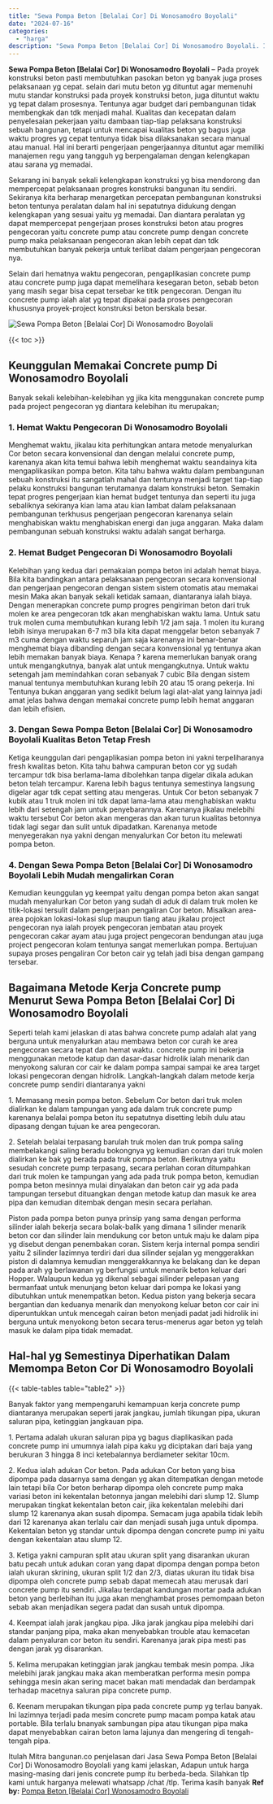 ```yaml
---
title: "Sewa Pompa Beton [Belalai Cor] Di Wonosamodro Boyolali"
date: "2024-07-16"
categories: 
  - "harga"
description: "Sewa Pompa Beton [Belalai Cor] Di Wonosamodro Boyolali. Itulah Mitra bangunan.co penjelasan dari Jasa Sewa Pompa Beton [Belalai Cor] Di Wonosamodro Boyolal..."
---
```


**Sewa Pompa Beton \[Belalai Cor\] Di Wonosamodro Boyolali** – Pada proyek konstruksi beton pasti membutuhkan pasokan beton yg banyak juga proses pelaksanaan yg cepat. selain dari mutu beton yg dituntut agar memenuhi mutu standar konstruksi pada proyek konstruksi beton, juga dituntut waktu yg tepat dalam prosesnya. Tentunya agar budget dari pembangunan tidak membengkak dan tdk menjadi mahal. Kualitas dan kecepatan dalam penyelesaian pekerjaan yaitu dambaan tiap-tiap pelaksana konstruksi sebuah bangunan, tetapi untuk mencapai kualitas beton yg bagus juga waktu progres yg cepat tentunya tidak bisa dilaksanakan secara manual atau manual. Hal ini berarti pengerjaan pengerjaannya dituntut agar memiliki manajemen regu yang tangguh yg berpengalaman dengan kelengkapan atau sarana yg memadai.

Sekarang ini banyak sekali kelengkapan konstruksi yg bisa mendorong dan mempercepat pelaksanaan progres konstruksi bangunan itu sendiri. Sekiranya kita berharap menargetkan percepatan pembangunan konstruksi beton tentunya peralatan dalam hal ini sepatutnya didukung dengan kelengkapan yang sesuai yaitu yg memadai. Dan diantara peralatan yg dapat mempercepat pengerjaan proses konstruksi beton atau progres pengecoran yaitu concrete pump atau concrete pump dengan concrete pump maka pelaksanaan pengecoran akan lebih cepat dan tdk membutuhkan banyak pekerja untuk terlibat dalam pengerjaan pengecoran nya.

Selain dari hematnya waktu pengecoran, pengaplikasian concrete pump atau concrete pump juga dapat memelihara kesegaran beton, sebab beton yang masih segar bisa cepat tersebar ke titik pengecoran. Dengan itu concrete pump ialah alat yg tepat dipakai pada proses pengecoran khususnya proyek-project konstruksi beton berskala besar.

![Sewa Pompa Beton [Belalai Cor] Di Wonosamodro Boyolali](/images/sewa-concrete-pump-04.png)

{{< toc >}}

## Keunggulan Memakai Concrete pump Di Wonosamodro Boyolali

Banyak sekali kelebihan-kelebihan yg jika kita menggunakan concrete pump pada project pengecoran yg diantara kelebihan itu merupakan;

### 1\. Hemat Waktu Pengecoran Di Wonosamodro Boyolali

Menghemat waktu, jikalau kita perhitungkan antara metode menyalurkan Cor beton secara konvensional dan dengan melalui concrete pump, karenanya akan kita temui bahwa lebih menghemat waktu seandainya kita mengaplikasikan pompa beton. Kita tahu bahwa waktu dalam pembangunan sebuah konstruksi itu sangatlah mahal dan tentunya menjadi target tiap-tiap pelaku konstruksi bangunan terutamanya dalam konstruksi beton. Semakin tepat progres pengerjaan kian hemat budget tentunya dan seperti itu juga sebaliknya sekiranya kian lama atau kian lambat dalam pelaksanaan pembangunan terkhusus pengerjaan pengecoran karenanya selain menghabiskan waktu menghabiskan energi dan juga anggaran. Maka dalam pembangunan sebuah konstruksi waktu adalah sangat berharga.

### 2\. Hemat Budget Pengecoran Di Wonosamodro Boyolali

Kelebihan yang kedua dari pemakaian pompa beton ini adalah hemat biaya. Bila kita bandingkan antara pelaksanaan pengecoran secara konvensional dan pengerjaan pengecoran dengan sistem sistem otomatis atau memakai mesin Maka akan banyak sekali ketidak samaan, diantaranya ialah biaya. Dengan menerapkan concrete pump progres pengiriman beton dari truk molen ke area pengecoran tdk akan menghabiskan waktu lama. Untuk satu truk molen cuma membutuhkan kurang lebih 1/2 jam saja. 1 molen itu kurang lebih isinya merupakan 6-7 m3 bila kita dapat menggelar beton sebanyak 7 m3 cuma dengan waktu separuh jam saja karenanya ini benar-benar menghemat biaya dibanding dengan secara konvensional yg tentunya akan lebih memakan banyak biaya. Kenapa ? karena memerlukan banyak orang untuk mengangkutnya, banyak alat untuk mengangkutnya. Untuk waktu setengah jam memindahkan coran sebanyak 7 cubic Bila dengan sistem manual tentunya membutuhkan kurang lebih 20 atau 15 orang pekerja. Ini Tentunya bukan anggaran yang sedikit belum lagi alat-alat yang lainnya jadi amat jelas bahwa dengan memakai concrete pump lebih hemat anggaran dan lebih efisien.

### 3\. Dengan Sewa Pompa Beton \[Belalai Cor\] Di Wonosamodro Boyolali Kualitas Beton Tetap Fresh

Ketiga keunggulan dari pengaplikasian pompa beton ini yakni terpeliharanya fresh kwalitas beton. Kita tahu bahwa campuran beton cor yg sudah tercampur tdk bisa berlama-lama dibolehkan tanpa digelar dikala adukan beton telah tercampur. Karena lebih bagus tentunya semestinya langsung digelar agar tdk cepat setting atau mengeras. Untuk Cor beton sebanyak 7 kubik atau 1 truk molen ini tdk dapat lama-lama atau menghabiskan waktu lebih dari setengah jam untuk penyebarannya. Karenanya jikalau melebihi waktu tersebut Cor beton akan mengeras dan akan turun kualitas betonnya tidak lagi segar dan sulit untuk dipadatkan. Karenanya metode menyegerakan nya yakni dengan menyalurkan Cor beton itu melewati pompa beton.

### 4\. Dengan Sewa Pompa Beton \[Belalai Cor\] Di Wonosamodro Boyolali Lebih Mudah mengalirkan Coran

Kemudian keunggulan yg keempat yaitu dengan pompa beton akan sangat mudah menyalurkan Cor beton yang sudah di aduk di dalam truk molen ke titik-lokasi tersulit dalam pengerjaan pengaliran Cor beton. Misalkan area-area pojokan lokasi-lokasi slup maupun tiang atau jikalau project pengecoran nya ialah proyek pengecoran jembatan atau proyek pengecoran cakar ayam atau juga project pengecoran bendungan atau juga project pengecoran kolam tentunya sangat memerlukan pompa. Bertujuan supaya proses pengaliran Cor beton cair yg telah jadi bisa dengan gampang tersebar.

## Bagaimana Metode Kerja Concrete pump Menurut Sewa Pompa Beton \[Belalai Cor\] Di Wonosamodro Boyolali

Seperti telah kami jelaskan di atas bahwa concrete pump adalah alat yang berguna untuk menyalurkan atau membawa beton cor curah ke area pengecoran secara tepat dan hemat waktu. concrete pump ini bekerja menggunakan metode katup dan dasar-dasar hidrolik ialah menarik dan menyokong saluran cor cair ke dalam pompa sampai sampai ke area target lokasi pengecoran dengan hidrolik. Langkah-langkah dalam metode kerja concrete pump sendiri diantaranya yakni

1\. Memasang mesin pompa beton. Sebelum Cor beton dari truk molen dialirkan ke dalam tampungan yang ada dalam truk concrete pump karenanya belalai pompa beton itu sepatutnya disetting lebih dulu atau dipasang dengan tujuan ke area pengecoran.

2\. Setelah belalai terpasang barulah truk molen dan truk pompa saling membelakangi saling beradu bokongnya yg kemudian coran dari truk molen dialirkan ke bak yg berada pada truk pompa beton. Berikutnya yaitu sesudah concrete pump terpasang, secara perlahan coran ditumpahkan dari truk molen ke tampungan yang ada pada truk pompa beton, kemudian pompa beton mesinnya mulai dinyalakan dan beton cair yg ada pada tampungan tersebut dituangkan dengan metode katup dan masuk ke area pipa dan kemudian ditembak dengan mesin secara perlahan.

Piston pada pompa beton punya prinsip yang sama dengan performa silinder ialah bekerja secara bolak-balik yang dimana 1 silinder menarik beton cor dan silinder lain mendukung cor beton untuk maju ke dalam pipa yg disebut dengan penembakan coran. Sistem kerja internal pompa sendiri yaitu 2 silinder lazimnya terdiri dari dua silinder sejalan yg menggerakkan piston di dalamnya kemudian menggerakkannya ke belakang dan ke depan pada arah yg berlawanan yg berfungsi untuk menarik beton keluar dari Hopper. Walaupun kedua yg dikenal sebagai silinder pelepasan yang bermanfaat untuk menunjang beton keluar dari pompa ke lokasi yang dibutuhkan untuk menempatkan beton. Kedua piston yang bekerja secara bergantian dan keduanya menarik dan menyokong keluar beton cor cair ini diperuntukkan untuk mencegah cairan beton menjadi padat jadi hidrolik ini berguna untuk menyokong beton secara terus-menerus agar beton yg telah masuk ke dalam pipa tidak memadat.

## Hal-hal yg Semestinya Diperhatikan Dalam Memompa Beton Cor Di Wonosamodro Boyolali

{{< table-tables table="table2" >}}

Banyak faktor yang mempengaruhi kemampuan kerja concrete pump diantaranya merupakan seperti jarak jangkau, jumlah tikungan pipa, ukuran saluran pipa, ketinggian jangkauan pipa.

1\. Pertama adalah ukuran saluran pipa yg bagus diaplikasikan pada concrete pump ini umumnya ialah pipa kaku yg diciptakan dari baja yang berukuran 3 hingga 8 inci ketebalannya berdiameter sekitar 10cm.

2\. Kedua ialah adukan Cor beton. Pada adukan Cor beton yang bisa dipompa pada dasarnya sama dengan yg akan ditempatkan dengan metode lain tetapi bila Cor beton berharap dipompa oleh concrete pump maka variasi beton ini kekentalan betonnya jangan melebihi dari slump 12. Slump merupakan tingkat kekentalan beton cair, jika kekentalan melebihi dari slump 12 karenanya akan susah dipompa. Semacam juga apabila tidak lebih dari 12 karenanya akan terlalu cair dan menjadi susah juga untuk dipompa. Kekentalan beton yg standar untuk dipompa dengan concrete pump ini yaitu dengan kekentalan atau slump 12.

3\. Ketiga yakni campuran split atau ukuran split yang disarankan ukuran batu pecah untuk adukan coran yang dapat dipompa dengan pompa beton ialah ukuran skrining, ukuran split 1/2 dan 2/3, diatas ukuran itu tidak bisa dipompa oleh concrete pump sebab dapat memecah atau merusak dari concrete pump itu sendiri. Jikalau terdapat kandungan mortar pada adukan beton yang berlebihan itu juga akan menghambat proses pemompaan beton sebab akan menjadikan segera padat dan susah untuk dipompa.

4\. Keempat ialah jarak jangkau pipa. Jika jarak jangkau pipa melebihi dari standar panjang pipa, maka akan menyebabkan trouble atau kemacetan dalam penyaluran cor beton itu sendiri. Karenanya jarak pipa mesti pas dengan jarak yg disarankan.

5\. Kelima merupakan ketinggian jarak jangkau tembak mesin pompa. Jika melebihi jarak jangkau maka akan memberatkan performa mesin pompa sehingga mesin akan sering macet bakan mati mendadak dan berdampak terhadap macetnya saluran pipa concrete pump.

6\. Keenam merupakan tikungan pipa pada concrete pump yg terlau banyak. Ini lazimnya terjadi pada mesim concrete pump macam pompa katak atau portable. Bila terlalu bnanyak sambungan pipa atau tikungan pipa maka dapat menyebabkan cairan beton lama lajunya dan mengering di tengah-tengah pipa.

Itulah Mitra bangunan.co penjelasan dari Jasa Sewa Pompa Beton \[Belalai Cor\] Di Wonosamodro Boyolali yang kami jelaskan, Adapun untuk harga masing-masing dari jenis concrete pump itu berbeda-beda. Silahkan tlp kami untuk harganya melewati whatsapp /chat /tlp. Terima kasih banyak
**Ref by:** [Pompa Beton [Belalai Cor] Wonosamodro Boyolali](https://id.wikipedia.org/wiki/Pompa)
